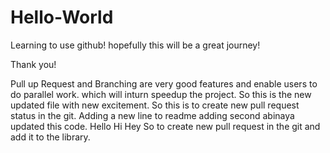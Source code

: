# Hello-World

Learning to use github!
hopefully this will be a great journey!

Thank you!

Pull up Request and Branching are very good features and enable users to do parallel work.
which will inturn speedup the project.
So this is the new updated file with new excitement.
So this is to create new pull request status in the git.
Adding a new line to readme
adding second
abinaya updated this code.
Hello Hi Hey
So to create new pull request in the git and add it to the library.
